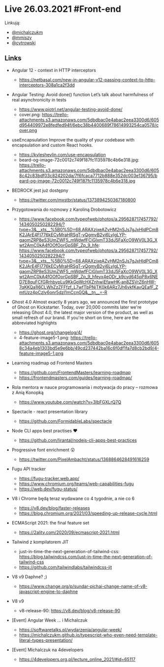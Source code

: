 # Live 26.03.2021 #Front-end

Linkują:

- [@michalczukm](https://twitter.com/michalczukm)
- [@mmiszy](https://twitter.com/mmiszy)
- [@cytrowski](https://twitter.com/cytrowski)

## Links

- Angular 12 - context in HTTP interceptors
  - https://netbasal.com/new-in-angular-v12-passing-context-to-http-interceptors-308a1ca2f3dd
- Angular Testing: Avoid done() function
  Let’s talk about harmfulness of real asynchronicity in tests

  - https://www.piotrl.net/angular-testing-avoid-done/
  - cover.png: https://trello-attachments.s3.amazonaws.com/5dbdbac0e4abac2eea3300d6/605d954409972e8fedfed94f/6ebc38b4400689f78614993254ca0578/cover.png

- useEncapsulation
  Improve the quality of your codebase with encapsulation and custom React hooks.

  - https://kyleshevlin.com/use-encapsulation
  - beard-og-image-72c0012c749f187fc1135978c4b6e318.jpg: https://trello-attachments.s3.amazonaws.com/5dbdbac0e4abac2eea3300d6/6058c42c83bdf03c824202da/7f6fcaca7712b888e352dc003e136795/beard-og-image-72c0012c749f187fc1135978c4b6e318.jpg

- BEDROCK jest już dostępny
  - https://twitter.com/mxstbr/status/1373894250367180800
- Przygotowania do rozmowy z Karoliną Drobotowicz
  - https://www.facebook.com/typeofweb/photos/a.295628717457792/1434050250282294/?type=3&__xts__%5B0%5D=68.ARAXzixeAZvHM2nSJs7gJxHIdPCm8K2JArE4FI776kECyMraHRSgT-yQgmvB2vi6LyIgLYP-gaomZRP8eS3UmZWF5_mWdwfFCiGlxmT33dJ5FaXcO9WV0L3G_Xwt2AmC0kA4fOOfOorGpSBF_Zp_9_hfe: https://www.facebook.com/typeofweb/photos/a.295628717457792/1434050250282294/?type=3&__xts__%5B0%5D=68.ARAXzixeAZvHM2nSJs7gJxHIdPCm8K2JArE4FI776kECyMraHRSgT-yQgmvB2vi6LyIgLYP-gaomZRP8eS3UmZWF5_mWdwfFCiGlxmT33dJ5FaXcO9WV0L3G_Xwt2AmC0kA4fOOfOorGpSBF_Zp_9_hfeyx4eODr_k9cyd645pP8x6NED7E8quFCfGRrhbypLu9KkGpWcHXZnhwiEfawHK-an8ZSVrZ6nHW-7qKKQa1I6CLWhZzZFFfzf_L7wfTbPNjTK0k6ARz7Jh6vkfKavQEafF_ZmtUzz4pCzlv6onr5dzI1mCcnGQ&__tn__=-R
- Ghost 4.0
  Almost exactly 8 years ago, we announced the first prototype of Ghost on Kickstarter. Today, over 20,000 commits later we're releasing Ghost 4.0, the latest major version of the product, as well as small refresh of our brand. If you're short on time, here are the abbreviated highlights

  - https://ghost.org/changelog/4/
  - 4-feature-image5-1.png: https://trello-attachments.s3.amazonaws.com/5dbdbac0e4abac2eea3300d6/6058c34a4eb1303bd5e9e6bb/49cd237442ba16c6f0df1fa7d8cb2bd9/4-feature-image5-1.png

- Learning roadmap od Frontend Masters
  - https://github.com/FrontendMasters/learning-roadmap
  - https://frontendmasters.com/guides/learning-roadmap/
- Rola mentora w nauce programowania i motywacja do pracy – rozmowa z Anią Konopką
  - https://www.youtube.com/watch?v=3IbFGXLrQ7Q
- Spectacle - react presentation library
  - https://github.com/FormidableLabs/spectacle
- Node CLI apps best practises ♥️
  - https://github.com/lirantal/nodejs-cli-apps-best-practices
- Progressive font enrichment 😲
  - https://twitter.com/PixelAmbacht/status/1368864628491616259
- Fugu API tracker
  - https://fugu-tracker.web.app/
  - https://www.chromium.org/teams/web-capabilities-fugu
  - https://web.dev/fugu-status/
- V8 i Chrome będą teraz wydawane co 4 tygodnie, a nie co 6
  - https://v8.dev/blog/faster-releases
  - https://blog.chromium.org/2021/03/speeding-up-release-cycle.html
- ECMAScript 2021: the final feature set
  - https://2ality.com/2020/09/ecmascript-2021.html
- Tailwind z kompilatorem JIT
  - just-in-time-the-next-generation-of-tailwind-css: https://blog.tailwindcss.com/just-in-time-the-next-generation-of-tailwind-css
  - https://github.com/tailwindlabs/tailwindcss-jit
- V8 v9 Daphne? ;)
  - https://www.change.org/p/sundar-pichai-change-name-of-v8-javascript-engine-to-daphne
- V8 v9
  - v8-release-90: https://v8.dev/blog/v8-release-90
- [Event] Angular Week ... i Michalczuk
  - https://softwaretalks.pl/wydarzenia/angular-week/
  - https://michalczukm.github.io/typescript-who-even-need-template-literal-types-presentation/
- [Event] Michalczuk na 4developers
  - https://4developers.org.pl/lecture_online_2021/#id=65117
